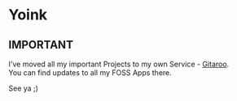 # Yoink

## IMPORTANT
I've moved all my important Projects to my own Service - [Gitaroo](https://git.danfq.dev/danfq).<br>
You can find updates to all my FOSS Apps there.

See ya ;)
